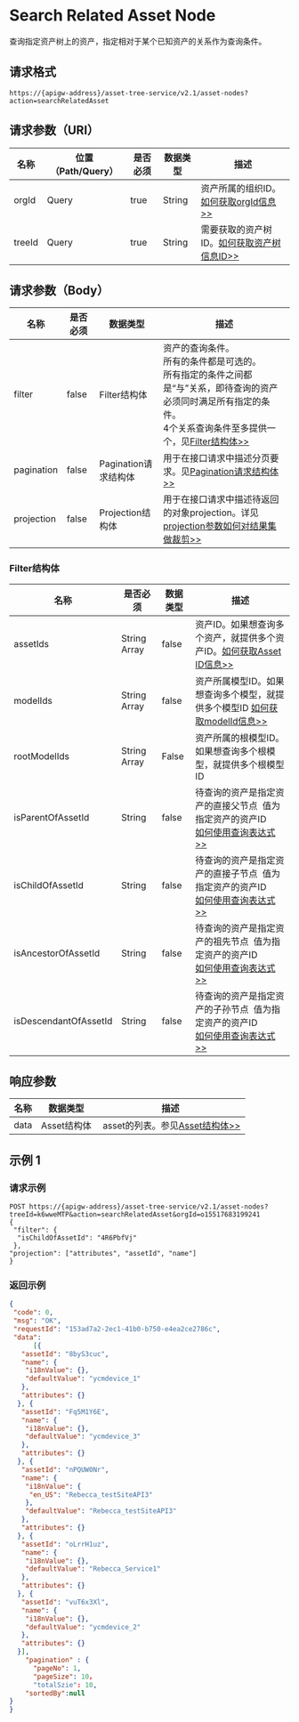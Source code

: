 # Search Related Asset Node

查询指定资产树上的资产，指定相对于某个已知资产的关系作为查询条件。

## 请求格式

```
https://{apigw-address}/asset-tree-service/v2.1/asset-nodes?action=searchRelatedAsset
```

## 请求参数（URI）

| 名称          | 位置（Path/Query） | 是否必须 | 数据类型 | 描述      |
|---------------|------------------|----------|-----------|--------------|
| orgId         | Query            | true     | String    | 资产所属的组织ID。[如何获取orgId信息>>](/docs/api/zh_CN/2.0.9/api_faqs#id-orgid-orgid)                |
| treeId        | Query            | true    | String    | 需要获取的资产树ID。[如何获取资产树信息ID>>](/docs/api/zh_CN/2.0.9/api_faqs#id)        |


## 请求参数（Body）

| 名称          | 是否必须 | 数据类型 | 描述      |
|-----------------|---------------|-------------------|-----|
| filter| false         |   Filter结构体       | 资产的查询条件。<br>所有的条件都是可选的。<br>所有指定的条件之间都是“与”关系，即待查询的资产必须同时满足所有指定的条件。<br>4个关系查询条件至多提供一个，见[Filter结构体>>](/docs/api/zh_CN/2.0.9/asset_tree/search_related_asset_node.html#filter-filterstruc)   |
| pagination| false         | Pagination请求结构体  | 用于在接口请求中描述分页要求。见[Pagination请求结构体>>](/docs/api/zh_CN/2.0.9/overview.html?highlight=pagination#pagination)                               |
| projection| false         | Projection结构体          | 用于在接口请求中描述待返回的对象projection。详见[projection参数如何对结果集做裁剪>>](/docs/api/zh_CN/2.0.9/api_faqs.html#projection)|


### Filter结构体<filterstruc>

| 名称      | 是否必须  | 数据类型 | 描述      |
|-----------|---------|--------|-----------------------|
| assetIds                   | String Array   | false    | 资产ID。如果想查询多个资产，就提供多个资产ID。[如何获取Asset ID信息>>](/docs/api/zh_CN/2.0.9/api_faqs.html#asset-id-assetid-assetid)|
| modelIds            | String Array   | false    | 资产所属模型ID。如果想查询多个模型，就提供多个模型ID [如何获取modelId信息>>](/docs/api/zh_CN/2.0.9/api_faqs.html#modelid-modelid) |
| rootModelIds         | String Array   | False    | 资产所属的根模型ID。如果想查询多个根模型，就提供多个根模型ID              |
| isParentOfAssetId     | String         | false    | 待查询的资产是指定资产的直接父节点  值为指定资产的资产ID<br>[如何使用查询表达式>>](/docs/api/zh_CN/2.0.9/api_faqs.html#id1)  |
| isChildOfAssetId      | String         | false    | 待查询的资产是指定资产的直接子节点  值为指定资产的资产ID<br>[如何使用查询表达式>>](/docs/api/zh_CN/2.0.9/api_faqs.html#id1)  |
| isAncestorOfAssetId   | String         | false    | 待查询的资产是指定资产的祖先节点  值为指定资产的资产ID<br>[如何使用查询表达式>>](/docs/api/zh_CN/2.0.9/api_faqs.html#id1)   |
| isDescendantOfAssetId| String         | false    | 待查询的资产是指定资产的子孙节点  值为指定资产的资产ID<br>[如何使用查询表达式>>](/docs/api/zh_CN/2.0.9/api_faqs.html#id1)   |


## 响应参数

| 名称 |数据类型  | 描述 |
|-----------|------------------|------------------|
| data      | Asset结构体 |  asset的列表。参见[Asset结构体>>](/docs/api/zh_CN/2.0.9/asset_tree/get_asset_tree.html#asset-assetstruc)    |



## 示例 1

### 请求示例

```
POST https://{apigw-address}/asset-tree-service/v2.1/asset-nodes?treeId=k6wweMTP&action=searchRelatedAsset&orgId=o15517683199241
{
 "filter": {
  "isChildOfAssetId": "4R6PbfVj"
 },
"projection": ["attributes", "assetId", "name"]
}
```

### 返回示例

```json
{
 "code": 0,
 "msg": "OK",
 "requestId": "153ad7a2-2ec1-41b0-b750-e4ea2ce2786c",
 "data": 
      [{
   "assetId": "8byS3cuc",
   "name": {
    "i18nValue": {},
    "defaultValue": "ycmdevice_1"
   },
   "attributes": {}
  }, {
   "assetId": "Fq5M1Y6E",
   "name": {
    "i18nValue": {},
    "defaultValue": "ycmdevice_3"
   },
   "attributes": {}
  }, {
   "assetId": "nPQUW0Nr",
   "name": {
    "i18nValue": {
     "en_US": "Rebecca_testSiteAPI3"
    },
    "defaultValue": "Rebecca_testSiteAPI3"
   },
   "attributes": {}
  }, {
   "assetId": "oLrrH1uz",
   "name": {
    "i18nValue": {},
    "defaultValue": "Rebecca_Service1"
   },
   "attributes": {}
  }, {
   "assetId": "vuT6x3Xl",
   "name": {
    "i18nValue": {},
    "defaultValue": "ycmdevice_2"
   },
   "attributes": {}
  }],
    "pagination" : {
      "pageNo": 1,
      "pageSize": 10，
      "totalSzie": 10,
    "sortedBy":null
} 
}
```

